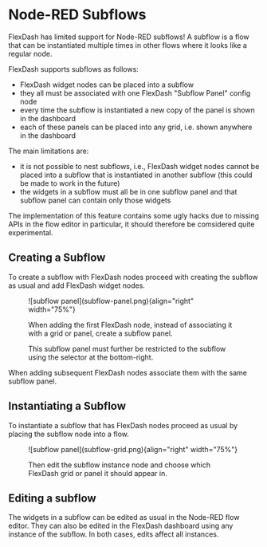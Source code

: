 # Node-RED Subflows

FlexDash has limited support for Node-RED subflows!
A subflow is a flow that can be instantiated multiple times in other flows where it looks
like a regular node.

FlexDash supports subflows as follows:
- FlexDash widget nodes can be placed into a subflow
- they all must be associated with one FlexDash "Subflow Panel" config node
- every time the subflow is instantiated a new copy of the panel is shown in the dashboard
- each of these panels can be placed into any grid, i.e. shown anywhere in the dashboard

The main limitations are:
- it is not possible to nest subflows, i.e., FlexDash widget nodes cannot be placed into a
  subflow that is instantiated in another subflow (this could be made to work in the future)
- the widgets in a subflow must all be in one subflow panel and that subflow panel can contain
  only those widgets

The implementation of this feature contains some ugly hacks due to missing APIs in the flow editor
in particular, it should therefore be comsidered quite experimental.

## Creating a Subflow

To create a subflow with FlexDash nodes proceed with creating the subflow as usual and add
FlexDash widget nodes.

<figure markdown>
![subflow panel](subflow-panel.png){align="right" width="75%"}

When adding the first FlexDash node, instead of associating it with a grid or panel, create
a subflow panel.

This subflow panel must further be restricted to the subflow using the selector at the
bottom-right.
</figure>

When adding subsequent FlexDash nodes associate them with the same subflow panel.

## Instantiating a Subflow

To instantiate a subflow that has FlexDash nodes proceed as usual by placing the subflow
node into a flow.

<figure markdown>
![subflow panel](subflow-grid.png){align="right" width="75%"}

Then edit the subflow instance node and choose which FlexDash grid or panel
it should appear in.
</figure>

## Editing a subflow

The widgets in a subflow can be edited as usual in the Node-RED flow editor.
They can also be edited in the FlexDash dashboard using any instance of the subflow.
In both cases, edits affect all instances.
